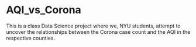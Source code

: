 # AQI_vs_Corona
This is a class Data Science project where we, NYU students, attempt to uncover the relationships between the Corona case count and the AQI in the respective counties.
